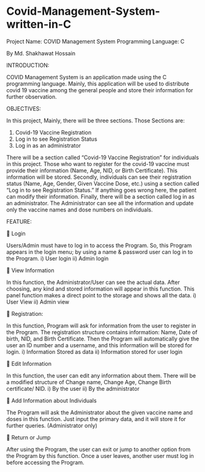 # Covid-Management-System-written-in-C
Project Name: COVID Management System 
Programming Language: C

By Md. Shakhawat Hossain 

INTRODUCTION: 

COVID Management System is an application made using the C programming language. Mainly, this application will be used to distribute covid 19 vaccine among the general people and store their information for further observation. 

OBJECTIVES:

In this project, Mainly, there will be three sections. Those Sections are:
1.	Covid-19 Vaccine Registration
2.	Log in to see Registration Status
3.	Log in as an administrator

There will be a section called “Covid-19 Vaccine Registration” for individuals in this project. Those who want to register for the covid-19 vaccine must provide their information (Name, Age, NID, or Birth Certificate). This information will be stored. Secondly, individuals can see their registration status (Name, Age, Gender, Given Vaccine Dose, etc.) using a section called “Log in to see Registration Status.” If anything goes wrong here, the patient can modify their information. Finally, there will be a section called log in as an administrator. The Administrator can see all the information and update only the vaccine names and dose numbers on individuals.

FEATURE:

	Login 

Users/Admin must have to log in to access the Program. So, this Program appears in the login menu; by using a name & password user can log in to the Program.
i)	User login
ii)	Admin login




	View Information

In this function, the Administrator/User can see the actual data. After choosing, any kind and stored information will appear in this function. This panel function makes a direct point to the storage and shows all the data. 
i)	User View
ii)	Admin view

	Registration: 

In this function, Program will ask for information from the user to register in the Program. The registration structure contains information: Name, Date of birth, NID, and Birth Certificate. Then the Program will automatically give the user an ID number and a username, and this information will be stored for login.
i)	Information Stored as data
ii)	Information stored for user login

	Edit Information 

In this function, the user can edit any information about them. There will be a modified structure of Change name, Change Age, Change Birth certificate/ NID.
i)	By the user
ii)	By the administrator

	Add Information about Individuals

The Program will ask the Administrator about the given vaccine name and doses in this function. Just input the primary data, and it will store it for further queries. (Administrator only)

	Return or Jump 

After using the Program, the user can exit or jump to another option from the Program by this function. Once a user leaves, another user must log in before accessing the Program. 

